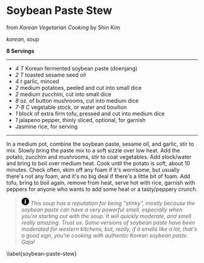 # Soybean Paste Stew

from _Korean Vegetarian Cooking_ by Shin Kim

*korean, soup*

**8 Servings**

---

- *4 T* Korean fermented soybean paste (doenjang)
- *2 T* toasted sesame seed oil
- *4 t* garlic, minced
- *2* medium potatoes, peeled and cut into small dice
- *2* medium zucchini, cut into small dice
- *8* oz. of button mushrooms, cut into medium dice
- *7-8 C* vegetable stock, or water and bouilion
- *1* block of extra firm tofu, pressed and cut into medium dice
- *1* jalapeno pepper, thinly sliced, optional, for garnish
- Jasmine rice, for serving

---

In a medium pot, combine the soybean paste, sesame oil, and garlic, stir to mix.
Slowly bring the paste mix to a soft sizzle over low heat. Add the potato,
zucchini and mushrooms, stir to coat vegetables. Add stock/water and bring to
boil over medium heat. Cook until the potato is soft, about 10 minutes. Check
often, skim off any foam if it's worrisome, but usually there's not any foam,
and it's no big deal if there's a little bit of foam. Add tofu, bring to boil
again, remove from heat, serve hot with rice, garnish with peppers for anyone
who wants to add some heat or a tasty/peppery crunch.

> ![info](./images/info-icon.png) *This soup has a reputation for being
"stinky", mostly because the soybean paste can have a very powerful smell,
especially when you're starting out with the soup. It will quickly moderate, and
smell really amazing. Trust us. Some versions of soybean paste have been
moderated for western kitchens, but, really, if it smells like a lot, that's a
good sign, you're cooking with authentic Korean soybean paste. Gaja!*

\label{soybean-paste-stew}
